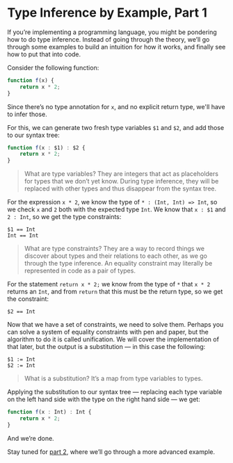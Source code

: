 # Type Inference by Example, Part 1

If you’re implementing a programming language, you might be pondering how to do type inference. Instead of going through the theory, we’ll go through some examples to build an intuition for how it works, and finally see how to put that into code.

Consider the following function:

```js
function f(x) {
    return x * 2;
} 
```

Since there’s no type annotation for `x`, and no explicit return type, we'll have to infer those.

For this, we can generate two fresh type variables `$1` and `$2`, and add those to our syntax tree:

```js
function f(x : $1) : $2 {
    return x * 2;
} 
```

> What are type variables? They are integers that act as placeholders for types that we don’t yet know. During type inference, they will be replaced with other types and thus disappear from the syntax tree.

For the expression `x * 2`, we know the type of `* : (Int, Int) => Int`, so we check `x` and `2` both with the expected type `Int`. We know that `x : $1` and `2 : Int`, so we get the type constraints:

```
$1 == Int
Int == Int
```

> What are type constraints? They are a way to record things we discover about types and their relations to each other, as we go through the type inference. An equality constraint may literally be represented in code as a pair of types.

For the statement `return x * 2;` we know from the type of `*` that `x * 2` returns an `Int`, and from `return` that this must be the return type, so we get the constraint:

```
$2 == Int
```

Now that we have a set of constraints, we need to solve them. Perhaps you can solve a system of equality constraints with pen and paper, but the algorithm to do it is called unification. We will cover the implementation of that later, but the output is a substitution — in this case the following:

```
$1 := Int
$2 := Int
```

> What is a substitution? It’s a map from type variables to types.

Applying the substitution to our syntax tree — replacing each type variable on the left hand side with the type on the right hand side — we get:

```js
function f(x : Int) : Int {
    return x * 2;
}
```

And we’re done.

Stay tuned for [part 2](../part2/article.md), where we’ll go through a more advanced example.
